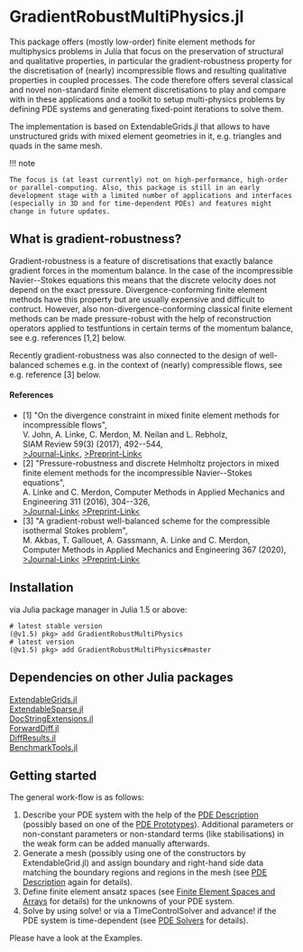 # GradientRobustMultiPhysics.jl

This package offers (mostly low-order) finite element methods for multiphysics problems in Julia that focus on the preservation of structural and qualitative properties, in particular the gradient-robustness property for the discretisation of (nearly) incompressible flows and resulting qualitative properties in coupled processes. The code therefore offers several classical and novel non-standard finite element discretisations to play and compare with in these applications and a toolkit to setup multi-physics problems by defining PDE systems and generating fixed-point iterations to solve them.

The implementation is based on ExtendableGrids.jl that allows to have unstructured grids with mixed element geometries in it, e.g. triangles and quads in the same mesh.

!!! note

    The focus is (at least currently) not on high-performance, high-order or parallel-computing. Also, this package is still in an early development stage with a limited number of applications and interfaces (especially in 3D and for time-dependent PDEs) and features might change in future updates.
    

## What is gradient-robustness?

Gradient-robustness is a feature of discretisations that exactly balance gradient forces in the momentum balance. In the case of the incompressible Navier--Stokes equations this means that the discrete velocity does not depend on the exact pressure. Divergence-conforming finite element methods have this property but are usually expensive and difficult to contruct. However, also non-divergence-conforming classical finite element methods can be made pressure-robust with the help of reconstruction operators applied to testfuntions in certain terms of the momentum balance, see e.g. references [1,2] below.

Recently gradient-robustness was also connected to the design of well-balanced schemes e.g. in the context of (nearly) compressible flows, see e.g. reference [3] below.

#### References

- [1]   "On the divergence constraint in mixed finite element methods for incompressible flows",\
        V. John, A. Linke, C. Merdon, M. Neilan and L. Rebholz,\
        SIAM Review 59(3) (2017), 492--544,\
        [>Journal-Link<](https://doi.org/10.1137/15M1047696),
        [>Preprint-Link<](http://www.wias-berlin.de/publications/wias-publ/run.jsp?template=abstract&type=Preprint&year=2015&number=2177)
- [2]   "Pressure-robustness and discrete Helmholtz projectors in mixed finite element methods for the incompressible Navier--Stokes equations",\
        A. Linke and C. Merdon,
        Computer Methods in Applied Mechanics and Engineering 311 (2016), 304--326,\
        [>Journal-Link<](http://dx.doi.org/10.1016/j.cma.2016.08.018)
        [>Preprint-Link<](http://www.wias-berlin.de/publications/wias-publ/run.jsp?template=abstract&type=Preprint&year=2016&number=2250)
- [3]   "A gradient-robust well-balanced scheme for the compressible isothermal Stokes problem",\
        M. Akbas, T. Gallouet, A. Gassmann, A. Linke and C. Merdon,\
        Computer Methods in Applied Mechanics and Engineering 367 (2020),\
        [>Journal-Link<](https://doi.org/10.1016/j.cma.2020.113069)
        [>Preprint-Link<](https://arxiv.org/abs/1911.01295)

## Installation
via Julia package manager in Julia 1.5 or above:

```@example
# latest stable version
(@v1.5) pkg> add GradientRobustMultiPhysics
# latest version
(@v1.5) pkg> add GradientRobustMultiPhysics#master
```

## Dependencies on other Julia packages

[ExtendableGrids.jl](https://github.com/j-fu/ExtendableGrids.jl)\
[ExtendableSparse.jl](https://github.com/j-fu/ExtendableSparse.jl)\
[DocStringExtensions.jl](https://github.com/JuliaDocs/DocStringExtensions.jl)\
[ForwardDiff.jl](https://github.com/JuliaDiff/ForwardDiff.jl)\
[DiffResults.jl](https://github.com/JuliaDiff/DiffResults.jl)\
[BenchmarkTools.jl](https://github.com/JuliaCI/BenchmarkTools.jl)



## Getting started

The general work-flow is as follows:

1. Describe your PDE system with the help of the [PDE Description](@ref) (possibly based on one of the [PDE Prototypes](@ref)). Additional parameters or non-constant parameters or non-standard terms (like stabilisations) in the weak form can be added manually afterwards.
2. Generate a mesh (possibly using one of the constructors by ExtendableGrid.jl) and assign boundary and right-hand side data matching the boundary regions and regions in the mesh (see [PDE Description](@ref) again for details).
3. Define finite element ansatz spaces (see [Finite Element Spaces and Arrays](@ref) for details) for the unknowns of your PDE system.
4. Solve by using solve! or via a TimeControlSolver and advance! if the PDE system is time-dependent (see [PDE Solvers](@ref) for details).

Please have a look at the Examples.
